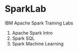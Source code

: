 # SparkLab
IBM Apache Spark Training Labs 

1. Apache Spark Intro
2. Spark SQL
3. Spark Machine Learning

